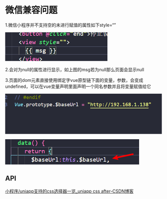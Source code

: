 # 微信兼容问题

1.微信小程序并不支持空的未进行赋值的属性如下style=“”

**![1715646981315](../images/微信兼容问题/1715646981315.png)**

2.会对为null的属性进行显示，如上图的msg若为null那么页面会显示null

3.页面的dom元素直接使用绑定字vue原型链下面的变量，参数，会变成undefined，可以在vue变量声明里面声明一个同名参数并且将变量赋值给它

![1715647261178](../images/微信兼容问题/1715647261178.png)

![1715647391009](../images/微信兼容问题/1715647391009.png)

## API

[小程序/uniapp支持的css选择器一览\_uniapp css after-CSDN博客](https://blog.csdn.net/wwf1225/article/details/90286916)
